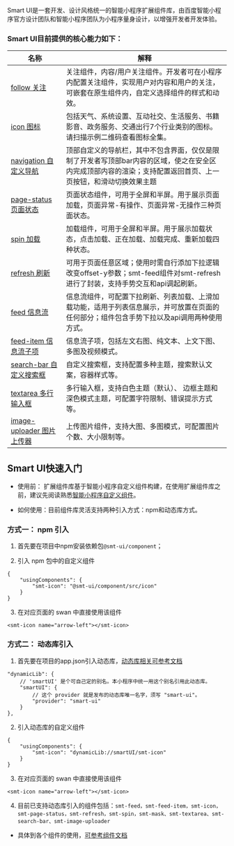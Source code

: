 Smart UI是一套开发、设计风格统一的智能小程序扩展组件库，由百度智能小程序官方设计团队和智能小程序团队为小程序量身设计，以增强开发者开发体验。

### Smart UI目前提供的核心能力如下： 

|名称|解释|
|---|---|
|[follow 关注](https://smartprogram.baidu.com/docs/develop/extended/component-content/follow/)|关注组件，内容/用户关注组件。开发者可在小程序内配置关注组件，实现用户对内容和用户的关注，可嵌套在原生组件内，自定义选择组件的样式和动效。|
|[icon 图标](https://smartprogram.baidu.com/docs/develop/extended/ui_component/smt-icon/)|包括天气、系统设置、互动社交、生活服务、书籍影音、政务服务、交通出行7个行业类别的图标。请扫描示例二维码查看图标全集。|
|[navigation 自定义导航](https://smartprogram.baidu.com/docs/develop/extended/ui_component/smt-navigation/)| 顶部自定义的导航栏，其中不包含界面，仅仅是限制了开发者写顶部bar内容的区域，使之在安全区内完成顶部内容的渲染；支持配置返回首页、上一页按钮，和滑动切换效果主题|
|[page-status 页面状态](https://smartprogram.baidu.com/docs/develop/extended/ui_component/smt-page-status/)|页面状态组件，可用于全屏和半屏。用于展示页面加载，页面异常-有操作、页面异常-无操作三种页面状态。|
|[spin 加载](https://smartprogram.baidu.com/docs/develop/extended/ui_component/smt-spin/)|加载组件，可用于全屏和半屏。用于展示加载状态，点击加载、正在加载、加载完成、重新加载四种状态。|
|[refresh 刷新](https://smartprogram.baidu.com/docs/develop/extended/ui_component/smt-refresh/)|可用于页面任意区域；使用时需自行添加下拉逻辑改变offset-y参数；smt-feed组件对smt-refresh进行了封装，支持手势交互和api调起刷新。|
|[feed 信息流](https://smartprogram.baidu.com/docs/develop/extended/ui_component/smt-feed/)|信息流组件，可配置下拉刷新、列表加载、上滑加载功能，适用于列表信息展示，并可放置在页面的任何部分；组件包含手势下拉以及api调用两种使用方式。|
|[feed-item 信息流子项](https://smartprogram.baidu.com/docs/develop/extended/ui_component/smt-feed-item/)|信息流子项，包括左文右图、纯文本、上文下图、多图及视频模式。|
|[search-bar 自定义搜索框](https://smartprogram.baidu.com/docs/develop/extended/ui_component/smt-search-bar/)|自定义搜索框，支持配置多种主题，搜索默认文案，容器样式等。|
|[textarea 多行输入框](https://smartprogram.baidu.com/docs/develop/extended/ui_component/smt-textarea/)|多行输入框，支持白色主题（默认）、 边框主题和深色模式主题，可配置字符限制、错误提示方式等。|
|[image-uploader 图片上传器](https://smartprogram.baidu.com/docs/develop/extended/ui_component/smt-image-uploader/)|上传图片组件，支持大图、多图模式，可配置图片个数、大小限制等。|



## Smart UI快速入门 

* 使用前： 扩展组件库基于智能小程序自定义组件构建，在使用扩展组件库之前，建议先阅读熟悉[智能小程序自定义组件](https://smartprogram.baidu.com/docs/develop/framework/custom-component/)。

* 如何使用：目前组件库灵活支持两种引入方式：npm和动态库方式。

### 方式一： npm 引入
1. 首先要在项目中npm安装依赖包`@smt-ui/component`；

2. 引入 npm 包中的自定义组件
```
{
    "usingComponents": {
        "smt-icon": "@smt-ui/component/src/icon"
    }
}
```

3. 在对应页面的 swan 中直接使用该组件
```
<smt-icon name="arrow-left"></smt-icon>
```

### 方式二： 动态库引入
1. 首先要在项目的app.json引入动态库，[动态库相关可参考文档](https://smartprogram.baidu.com/docs/develop/framework/dynamiclib_use/)

```
"dynamicLib": {
    // 'smartUI' 是个可自己定的别名。本小程序中统一用这个别名引用此动态库。
    "smartUI": {
        // 这个 provider 就是发布的动态库唯一名字，须写 "smart-ui"。
        "provider": "smart-ui"
    }
},
```

2. 引入动态库的自定义组件
```
{
    "usingComponents": {
        "smt-icon": "dynamicLib://smartUI/smt-icon"
    }
}
```

3. 在对应页面的 swan 中直接使用该组件
```
<smt-icon name="arrow-left"></smt-icon>
```

4. 目前已支持动态库引入的组件包括：`smt-feed，smt-feed-item，smt-icon，smt-page-status，smt-refresh，smt-spin，smt-mask、smt-textarea、smt-search-bar、smt-image-uploader`


* 具体到各个组件的使用，[可参考组件文档](https://smartprogram.baidu.com/docs/develop/extended/ui_component/smt-feed/) 
